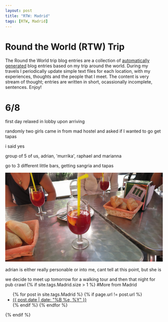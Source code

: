 ```yaml
---
layout: post
title: "RTW: Madrid"
tags: [RTW, Madrid]
---
```


# Round the World (RTW) Trip
The Round the World trip blog entries are a collection of 
<a href='http://github.com/magus/shell-scripts/blob/master/create-blog-markdown.zsh'
target='_blank'>automatically generated</a>
blog entries based on my trip around the world. During my travels I periodically
update simple text files for each location, with my experiences, thoughts and the
people that I meet. The content is very stream of thought; entries are written in
short, ocassionally incomplete, sentences. Enjoy!

# 6/8	
first day relaxed in lobby upon arriving

randomly two girls came in from mad hostel and asked if I wanted to go get tapas

i said yes

group of 5 of us, adrian, 'murrika', raphael and marianna

go to 3 different little bars, getting sangria and tapas

<img src='/images/posts/2012-6-8-madrid.markdown/2012-06-08 11.31.57.jpg' alt='Journal Image' class='noclip' />

adrian is either really personable or into me, cant tell at this point, but she is

we decide to meet up tomorrow for a walking tour and then that night for pub crawl
{% if site.tags.Madrid.size > 1 %} 
#More from Madrid
<div class='moar-from-tag-date'>
	<ul>
	{% for post in site.tags.Madrid %}
		{% if page.url != post.url %}
		<li>
			<a href='{{ post.url }}'>{{ post.date | date: "%B %e, %Y" }}</a>
		</li>
		{% endif %}
	{% endfor %}
	</ul>
</div>
{% endif %}

